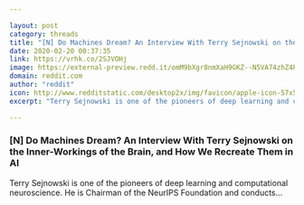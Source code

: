 ```yaml
---

layout: post
category: threads
title: "[N] Do Machines Dream? An Interview With Terry Sejnowski on the Inner-Workings of the Brain, and How We Recreate Them in AI"
date: 2020-02-20 00:37:35
link: https://vrhk.co/2SJVOHj
image: https://external-preview.redd.it/omM9bXgr8nmXaH9GKZ--N5VA74zhZ4PYZzLJ2ozokLY.jpg?width=1200&height=628.272251309&auto=webp&s=21bc9ec66092ddc337f6be78028e32b5e0deb577
domain: reddit.com
author: "reddit"
icon: http://www.redditstatic.com/desktop2x/img/favicon/apple-icon-57x57.png
excerpt: "Terry Sejnowski is one of the pioneers of deep learning and computational neuroscience. He is Chairman of the NeurIPS Foundation and conducts..."

---
```


### [N] Do Machines Dream? An Interview With Terry Sejnowski on the Inner-Workings of the Brain, and How We Recreate Them in AI

Terry Sejnowski is one of the pioneers of deep learning and computational neuroscience. He is Chairman of the NeurIPS Foundation and conducts...